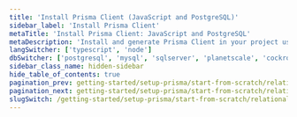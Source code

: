 ```yaml
---
title: 'Install Prisma Client (JavaScript and PostgreSQL)'
sidebar_label: 'Install Prisma Client'
metaTitle: 'Install Prisma Client: JavaScript and PostgreSQL'
metaDescription: 'Install and generate Prisma Client in your project using JavaScript and PostgreSQL'
langSwitcher: ['typescript', 'node']
dbSwitcher: ['postgresql', 'mysql', 'sqlserver', 'planetscale', 'cockroachdb']
sidebar_class_name: hidden-sidebar
hide_table_of_contents: true
pagination_prev: getting-started/setup-prisma/start-from-scratch/relational-databases/using-prisma-migrate-node-postgresql
pagination_next: getting-started/setup-prisma/start-from-scratch/relational-databases/querying-the-database-node-postgresql
slugSwitch: /getting-started/setup-prisma/start-from-scratch/relational-databases/install-prisma-client-
---
```


<!-- InstallPrismaClient -->
